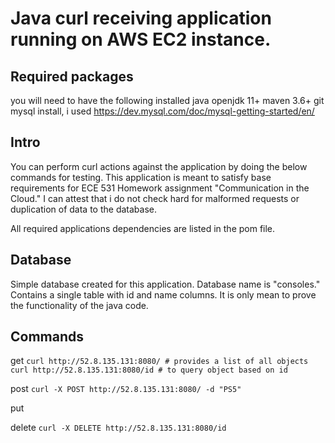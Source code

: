 # Java curl receiving application running on AWS EC2 instance.

## Required packages
you will need to have the following installed
java openjdk 11+
maven 3.6+
git
mysql install, i used https://dev.mysql.com/doc/mysql-getting-started/en/

## Intro
You can perform curl actions against the application by doing the below commands for testing.
This application is meant to satisfy base requirements for ECE 531 Homework assignment "Communication in the Cloud." I can attest that i do not check hard for malformed requests or duplication of data to the database. 

All required applications dependencies are listed in the pom file.

## Database
Simple database created for this application. Database name is "consoles." Contains a single table with id and name columns. It is only mean to prove the functionality of the java code.

## Commands
get
`curl http://52.8.135.131:8080/ # provides a list of all objects`
`curl http://52.8.135.131:8080/id # to query object based on id`

post
`curl -X POST http://52.8.135.131:8080/ -d "PS5"`

put


delete
`curl -X DELETE http://52.8.135.131:8080/id`

